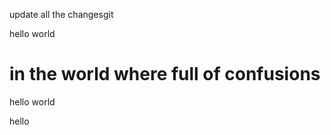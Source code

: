 update all the changesgit 


hello world

# in the world where full of confusions
hello world

hello
